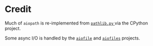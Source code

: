 # Credit
Much of `aiopath` is re-implemented from [`pathlib.py` ](https://github.com/python/cpython/blob/master/Lib/pathlib.py) via the CPython project.

Some async I/O is handled by the [`aiofile`](https://pypi.org/project/aiofile/) and [`aiofiles`](https://github.com/Tinche/aiofiles) projects.
